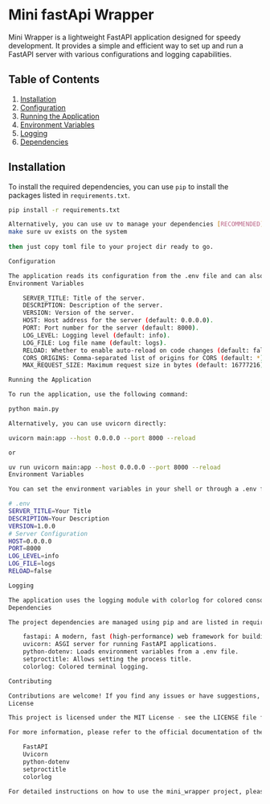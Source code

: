 
# Mini fastApi Wrapper

Mini Wrapper is a lightweight FastAPI application designed for speedy development. It provides a simple and efficient way to set up and run a FastAPI server with various configurations and logging capabilities.

## Table of Contents
1. [Installation](#installation)
2. [Configuration](#configuration)
3. [Running the Application](#running-the-application)
4. [Environment Variables](#environment-variables)
5. [Logging](#logging)
6. [Dependencies](#dependencies)

## Installation

To install the required dependencies, you can use `pip` to install the packages listed in `requirements.txt`.

```bash
pip install -r requirements.txt

Alternatively, you can use uv to manage your dependencies [RECOMMENDED]:
make sure uv exists on the system
 
then just copy toml file to your project dir ready to go.

Configuration

The application reads its configuration from the .env file and can also be configured via environment variables. The .env file is used as a fallback if the environment variables are not set.
Environment Variables

    SERVER_TITLE: Title of the server.
    DESCRIPTION: Description of the server.
    VERSION: Version of the server.
    HOST: Host address for the server (default: 0.0.0.0).
    PORT: Port number for the server (default: 8000).
    LOG_LEVEL: Logging level (default: info).
    LOG_FILE: Log file name (default: logs).
    RELOAD: Whether to enable auto-reload on code changes (default: false).
    CORS_ORIGINS: Comma-separated list of origins for CORS (default: *).
    MAX_REQUEST_SIZE: Maximum request size in bytes (default: 16777216).

Running the Application

To run the application, use the following command:

python main.py

Alternatively, you can use uvicorn directly:

uvicorn main:app --host 0.0.0.0 --port 8000 --reload

or 

uv run uvicorn main:app --host 0.0.0.0 --port 8000 --reload
Environment Variables

You can set the environment variables in your shell or through a .env file. Here is an example of a .env file:

# .env
SERVER_TITLE=Your Title
DESCRIPTION=Your Description
VERSION=1.0.0
# Server Configuration
HOST=0.0.0.0
PORT=8000
LOG_LEVEL=info
LOG_FILE=logs
RELOAD=false

Logging

The application uses the logging module with colorlog for colored console output. You can configure the log level and log file in the .env file or via environment variables.
Dependencies

The project dependencies are managed using pip and are listed in requirements.txt and pyproject.toml. The required dependencies are:

    fastapi: A modern, fast (high-performance) web framework for building APIs with Python 3.9+.
    uvicorn: ASGI server for running FastAPI applications.
    python-dotenv: Loads environment variables from a .env file.
    setproctitle: Allows setting the process title.
    colorlog: Colored terminal logging.

Contributing

Contributions are welcome! If you find any issues or have suggestions, please open an issue or submit a pull request.
License

This project is licensed under the MIT License - see the LICENSE file for details.

For more information, please refer to the official documentation of the libraries used:

    FastAPI
    Uvicorn
    python-dotenv
    setproctitle
    colorlog

For detailed instructions on how to use the mini_wrapper project, please refer to the sections above. Make sure to adjust the placeholders and paths as needed for your specific use case
